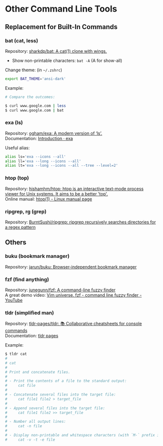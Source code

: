 # Other Command Line Tools

## Replacement for Built-In Commands

### bat (cat, less)

Repository: [sharkdp/bat: A cat(1) clone with wings.](https://github.com/sharkdp/bat)

- Show non-printable characters: `bat -A` (A for show-all)

Change theme: (in `~/.zshrc`)

```bash
export BAT_THEME='ansi-dark'
```

Example:

```bash
# Compare the outcomes:

$ curl www.google.com | less
$ curl www.google.com | bat
```

### exa (ls)

Repository: [ogham/exa: A modern version of ‘ls’.](https://github.com/ogham/exa)  
Documentation: [Introduction · exa](https://the.exa.website/introduction)

Useful alias:

```bash
alias ls='exa --icons --all'
alias ll='exa --long --icons --all'
alias lt='exa --long --icons --all --tree --level=2'
```

### htop (top)

Repository: [hishamhm/htop: htop is an interactive text-mode process viewer for Unix systems. It aims to be a better 'top'.](https://github.com/hishamhm/htop)  
Online manual: [htop(1) - Linux manual page](https://www.man7.org/linux/man-pages/man1/htop.1.html)

### ripgrep, rg (grep)

Repository: [BurntSushi/ripgrep: ripgrep recursively searches directories for a regex pattern](https://github.com/BurntSushi/ripgrep)

## Others

### buku (bookmark manager)

Repository: [jarun/buku: Browser-independent bookmark manager](https://github.com/jarun/buku)

### fzf (find anything)

Repository: [junegunn/fzf: A command-line fuzzy finder](https://github.com/junegunn/fzf)  
A great demo video: [Vim universe. fzf - command line fuzzy finder - YouTube](https://www.youtube.com/watch?v=qgG5Jhi_Els)

### tldr (simplified man)

Repository: [tldr-pages/tldr: 📚 Collaborative cheatsheets for console commands](https://github.com/tldr-pages/tldr)  
Documentation: [tldr pages](https://tldr.sh/)

Example:

```bash
$ tldr cat
# 
# cat
# 
# Print and concatenate files.
# 
# - Print the contents of a file to the standard output:
#     cat file
# 
# - Concatenate several files into the target file:
#     cat file1 file2 > target_file
# 
# - Append several files into the target file:
#     cat file1 file2 >> target_file
# 
# - Number all output lines:
#     cat -n file
# 
# - Display non-printable and whitespace characters (with `M-` prefix if non-ASCII):
#     cat -v -t -e file
```
